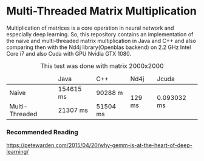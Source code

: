 # Multi-Threaded Matrix Multiplication

Multiplication of matrices is a core operation in neural network and especially deep learning. So, this repository contains an implementation of the naive and multi-threaded matrix multiplication in Java and C++ and also comparing then with the Nd4j library(Openblas backend) on 2.2 GHz Intel Core i7 and also Cuda with GPU Nvidia GTX 1080.

<table class="table table-bordered table-striped" style="margin: 0 auto !important;float: none !important;width: auto;"> 
  <caption>This test was done with matrix 2000x2000 </caption>
<thead> 									
	<tr><td></td> <td>Java</td> <td>C++</td> <td>Nd4j</td> <td>Jcuda</td></tr> </thead>
	 <tbody> 
     	 <tr> <td>Naive</td> <td>154615 ms</td> <td>90288 m </td> <td rowspan="2">129 ms </td><td rowspan="2">0.093032 ms</td></tr> 
	 <tr> <td>Multi-Threaded</td> <td>21307 ms</td> <td>51504 ms </td>  </tr> 
</tbody></table>




### Recommended Reading

https://petewarden.com/2015/04/20/why-gemm-is-at-the-heart-of-deep-learning/

